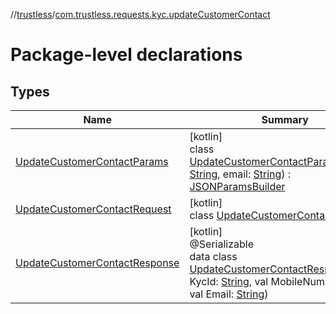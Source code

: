 //[trustless](../../index.md)/[com.trustless.requests.kyc.updateCustomerContact](index.md)

# Package-level declarations

## Types

| Name | Summary |
|---|---|
| [UpdateCustomerContactParams](-update-customer-contact-params/index.md) | [kotlin]<br>class [UpdateCustomerContactParams](-update-customer-contact-params/index.md)(mobile: [String](https://kotlinlang.org/api/latest/jvm/stdlib/kotlin/-string/index.html), email: [String](https://kotlinlang.org/api/latest/jvm/stdlib/kotlin/-string/index.html)) : [JSONParamsBuilder](../com.trustless.params/-j-s-o-n-params-builder/index.md) |
| [UpdateCustomerContactRequest](-update-customer-contact-request/index.md) | [kotlin]<br>class [UpdateCustomerContactRequest](-update-customer-contact-request/index.md) |
| [UpdateCustomerContactResponse](-update-customer-contact-response/index.md) | [kotlin]<br>@Serializable<br>data class [UpdateCustomerContactResponse](-update-customer-contact-response/index.md)(val KycId: [String](https://kotlinlang.org/api/latest/jvm/stdlib/kotlin/-string/index.html), val MobileNumber: [String](https://kotlinlang.org/api/latest/jvm/stdlib/kotlin/-string/index.html), val Email: [String](https://kotlinlang.org/api/latest/jvm/stdlib/kotlin/-string/index.html)) |

